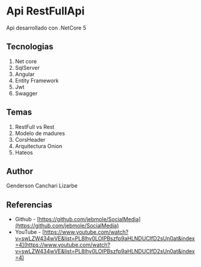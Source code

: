 # Api RestFullApi
Api desarrollado con .NetCore 5 
## Tecnologias
1. Net core
2. SqlServer
3. Angular
4. Entity Framework
5. Jwt
6. Swagger
## Temas
1. RestFull vs Rest
2. Modelo de madures
3. CorsHeader
4. Arquitectura Onion
5. Hateos
## Author 
Genderson Canchari Lizarbe
## Referencias
* Github - [https://github.com/jebmole/SocialMedia](https://github.com/jebmole/SocialMedia)
* YouTube - [https://www.youtube.com/watch?v=swLZW434wVE&list=PL8lhy0LOIPBszfp9aHLNDUCIfD2sUn0at&index=4](https://www.youtube.com/watch?v=swLZW434wVE&list=PL8lhy0LOIPBszfp9aHLNDUCIfD2sUn0at&index=4)